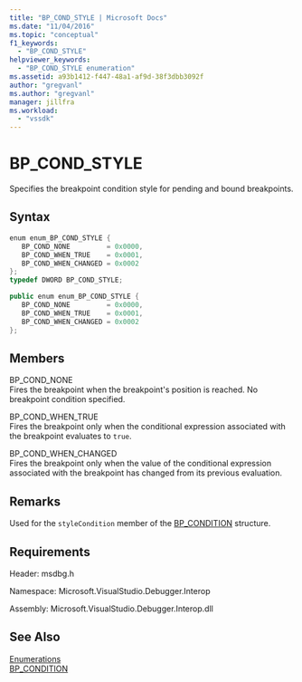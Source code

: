 ```yaml
---
title: "BP_COND_STYLE | Microsoft Docs"
ms.date: "11/04/2016"
ms.topic: "conceptual"
f1_keywords: 
  - "BP_COND_STYLE"
helpviewer_keywords: 
  - "BP_COND_STYLE enumeration"
ms.assetid: a93b1412-f447-48a1-af9d-38f3dbb3092f
author: "gregvanl"
ms.author: "gregvanl"
manager: jillfra
ms.workload: 
  - "vssdk"
---
```

# BP_COND_STYLE
Specifies the breakpoint condition style for pending and bound breakpoints.  
  
## Syntax  
  
```cpp  
enum enum_BP_COND_STYLE {   
   BP_COND_NONE         = 0x0000,  
   BP_COND_WHEN_TRUE    = 0x0001,  
   BP_COND_WHEN_CHANGED = 0x0002  
};  
typedef DWORD BP_COND_STYLE;  
```  
  
```csharp  
public enum enum_BP_COND_STYLE {   
   BP_COND_NONE         = 0x0000,  
   BP_COND_WHEN_TRUE    = 0x0001,  
   BP_COND_WHEN_CHANGED = 0x0002  
};  
```  
  
## Members  
 BP_COND_NONE  
 Fires the breakpoint when the breakpoint's position is reached. No breakpoint condition specified.  
  
 BP_COND_WHEN_TRUE  
 Fires the breakpoint only when the conditional expression associated with the breakpoint evaluates to `true`.  
  
 BP_COND_WHEN_CHANGED  
 Fires the breakpoint only when the value of the conditional expression associated with the breakpoint has changed from its previous evaluation.  
  
## Remarks  
 Used for the `styleCondition` member of the [BP_CONDITION](../../../extensibility/debugger/reference/bp-condition.md) structure.  
  
## Requirements  
 Header: msdbg.h  
  
 Namespace: Microsoft.VisualStudio.Debugger.Interop  
  
 Assembly: Microsoft.VisualStudio.Debugger.Interop.dll  
  
## See Also  
 [Enumerations](../../../extensibility/debugger/reference/enumerations-visual-studio-debugging.md)   
 [BP_CONDITION](../../../extensibility/debugger/reference/bp-condition.md)